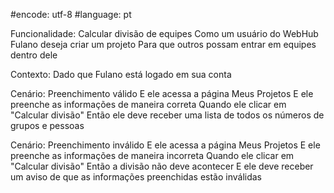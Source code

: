 #encode: utf-8 
#language: pt 

Funcionalidade: Calcular divisão de equipes 
    Como um usuário do WebHub 
    Fulano deseja criar um projeto 
    Para que outros possam entrar em equipes dentro dele 
    
Contexto: 
    Dado que Fulano está logado em sua conta 
    
Cenário: Preenchimento válido 
    E ele acessa a página Meus Projetos 
    E ele preenche as informações de maneira correta 
    Quando ele clicar em "Calcular divisão"
    Então ele deve receber uma lista de todos os números de grupos e pessoas 
    
Cenário: Preenchimento inválido 
    E ele acessa a página Meus Projetos 
    E ele preenche as informações de maneira incorreta 
    Quando ele clicar em "Calcular divisão"
    Então a divisão não deve acontecer 
    E ele deve receber um aviso de que as informações preenchidas estão inválidas 
    
